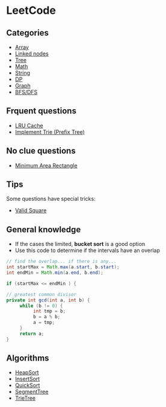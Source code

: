 # LeetCode

## Categories

- [Array](test/com/leetcode/array/README.md)
- [Linked nodes](test/com/leetcode/linkednodes/README.md)
- [Tree](test/com/leetcode/tree/README.md)
- [Math](test/com/leetcode/math/README.md)
- [String](test/com/leetcode/string/README.md)
- [DP](test/com/leetcode/dp/README.md)
- [Graph](test/com/leetcode/graph/README.md)
- [BFS/DFS](test/com/leetcode/bfs/README.md)

## Frquent questions

- [LRU Cache](https://leetcode.com/problems/lru-cache/)
- [Implement Trie (Prefix Tree)](https://leetcode.com/problems/implement-trie-prefix-tree/)

## No clue questions

- [Minimum Area Rectangle](https://leetcode.com/problems/minimum-area-rectangle/)

## Tips

Some questions have special tricks:

- [Valid Square](https://leetcode.com/problems/valid-square/)



## General knowledge

- If the cases the limited,  __bucket sort__  is a good option
- Use this code to determine if the intervals have an overlap

```java
// find the overlap... if there is any...
int startMax = Math.max(a.start, b.start);
int endMin = Math.min(a.end, b.end);

if (startMax <= endMin ) {
```

```java
// greatest common divisor
private int gcd(int a, int b) {
     while (b != 0) {
          int tmp = b;
          b = a % b;
          a = tmp;
     }
     return a;
}
```

## Algorithms

- [HeapSort](test/com/algorithm/HeapSort.java)
- [InsertSort](test/com/algorithm/InsertSort.java)
- [QuickSort](test/com/algorithm/QuickSort.java)
- [SegmentTree](test/com/algorithm/SegmentTreeRangeSum.java)
- [TrieTree](test/com/algorithm/TrieTree.java)
